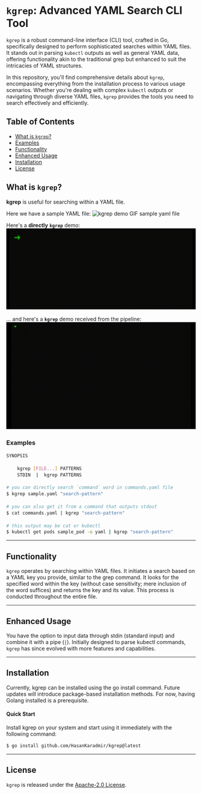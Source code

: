 # `kgrep`: Advanced YAML Search CLI Tool

`kgrep` is a robust command-line interface (CLI) tool, crafted in Go, specifically designed to perform sophisticated searches within YAML files. It stands out in parsing `kubectl` outputs as well as general YAML data, offering functionality akin to the traditional grep but enhanced to suit the intricacies of YAML structures.

In this repository, you'll find comprehensive details about `kgrep`, encompassing everything from the installation process to various usage scenarios. Whether you're dealing with complex `kubectl` outputs or navigating through diverse YAML files, `kgrep` provides the tools you need to search effectively and efficiently.

## Table of Contents
- [What is `kgrep`?](#what-is-kgrep)
- [Examples](#examples)
- [Functionality](#functionality)
- [Enhanced Usage](#enhanced-usage)
- [Installation](#installation)
- [License](#license)

## What is `kgrep`?

**kgrep** is useful for searching within a YAML file.

Here we have a sample YAML file:
![kgrep demo GIF sample yaml file](img/kgrep-sample-yaml.svg)

Here's a **directly** **`kgrep`** demo:
![kgrep demo GIF directly](img/kgrep-directly.gif)

... and here's a **`kgrep`** demo received from the pipeline:
![kgrep demo GIF stdin](img/kgrep-stdin.gif)

### Examples
```sh
SYNOPSIS

    kgrep [FILE...] PATTERNS
    STDIN  |  kgrep PATTERNS

# you can directly search `command` word in commands.yaml file
$ kgrep sample.yaml "search-pattern"

# you can also get it from a command that outputs stdout
$ cat commands.yaml | kgrep "search-pattern"

# this output may be cat or kubectl
$ kubectl get pods sample_pod -o yaml | kgrep "search-pattern"

```

-----

## Functionality

`kgrep` operates by searching within YAML files. It initiates a search based on a YAML key you provide, similar to the grep command. It looks for the specified word within the key (without case sensitivity; mere inclusion of the word suffices) and returns the key and its value. This process is conducted throughout the entire file.

-----

## Enhanced Usage

You have the option to input data through stdin (standard input) and combine it with a pipe (`|`). Initially designed to parse kubectl commands, `kgrep` has since evolved with more features and capabilities.

-----

## Installation

Currently, kgrep can be installed using the go install command. Future updates will introduce package-based installation methods. For now, having Golang installed is a prerequisite.

#### Quick Start

Install kgrep on your system and start using it immediately with the following command:

```bash
$ go install github.com/HasanKaradmir/kgrep@latest
```
-----

## License
`kgrep` is released under the [Apache-2.0 License](LICENSE).